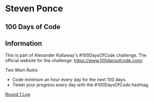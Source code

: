 # Steven Ponce
## 100 Days of Code 

## Information
This is part of Alexander Kallaway's #100DaysOfCode challenge.  The official website for the challenge: https://www.100daysofcode.com/

*Two Main Rules*
- Code minimum an hour every day for the next 100 days.
- Tweet your progress every day with the #100DaysOfCode hashtag.

[Round 1 Log](R1.md)
